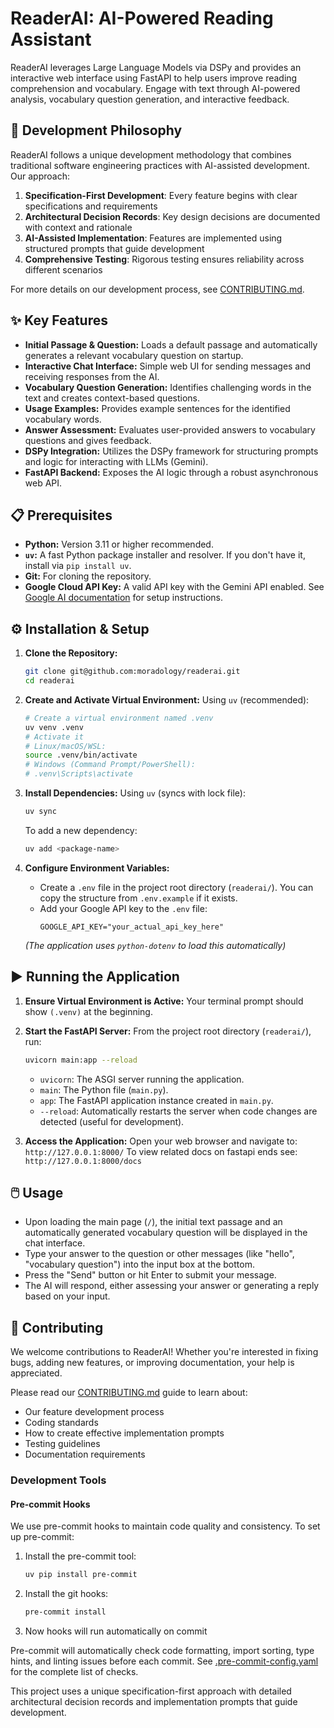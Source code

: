 # ReaderAI: AI-Powered Reading Assistant

ReaderAI leverages Large Language Models via DSPy and provides an interactive web interface using FastAPI to help users improve reading comprehension and vocabulary. Engage with text through AI-powered analysis, vocabulary question generation, and interactive feedback.

## 🌟 Development Philosophy

ReaderAI follows a unique development methodology that combines traditional software engineering practices with AI-assisted development. Our approach:

1. **Specification-First Development**: Every feature begins with clear specifications and requirements
2. **Architectural Decision Records**: Key design decisions are documented with context and rationale
3. **AI-Assisted Implementation**: Features are implemented using structured prompts that guide development
4. **Comprehensive Testing**: Rigorous testing ensures reliability across different scenarios

For more details on our development process, see [CONTRIBUTING.md](CONTRIBUTING.md).

## ✨ Key Features

- **Initial Passage & Question:** Loads a default passage and automatically generates a relevant vocabulary question on startup.
- **Interactive Chat Interface:** Simple web UI for sending messages and receiving responses from the AI.
- **Vocabulary Question Generation:** Identifies challenging words in the text and creates context-based questions.
- **Usage Examples:** Provides example sentences for the identified vocabulary words.
- **Answer Assessment:** Evaluates user-provided answers to vocabulary questions and gives feedback.
- **DSPy Integration:** Utilizes the DSPy framework for structuring prompts and logic for interacting with LLMs (Gemini).
- **FastAPI Backend:** Exposes the AI logic through a robust asynchronous web API.

## 📋 Prerequisites

- **Python:** Version 3.11 or higher recommended.
- **`uv`:** A fast Python package installer and resolver. If you don't have it, install via `pip install uv`.
- **Git:** For cloning the repository.
- **Google Cloud API Key:** A valid API key with the Gemini API enabled. See [Google AI documentation](https://ai.google.dev/) for setup instructions.

## ⚙️ Installation & Setup

1.  **Clone the Repository:**

    ```bash
    git clone git@github.com:moradology/readerai.git
    cd readerai
    ```

2.  **Create and Activate Virtual Environment:**
    Using `uv` (recommended):

    ```bash
    # Create a virtual environment named .venv
    uv venv .venv
    # Activate it
    # Linux/macOS/WSL:
    source .venv/bin/activate
    # Windows (Command Prompt/PowerShell):
    # .venv\Scripts\activate
    ```

3.  **Install Dependencies:**
    Using `uv` (syncs with lock file):

    ```bash
    uv sync
    ```

    To add a new dependency:

    ```bash
    uv add <package-name>
    ```

4.  **Configure Environment Variables:**

    - Create a `.env` file in the project root directory (`readerai/`). You can copy the structure from `.env.example` if it exists.
    - Add your Google API key to the `.env` file:
      ```dotenv
      GOOGLE_API_KEY="your_actual_api_key_here"
      ```

    _(The application uses `python-dotenv` to load this automatically)_

## ▶️ Running the Application

1.  **Ensure Virtual Environment is Active:** Your terminal prompt should show `(.venv)` at the beginning.

2.  **Start the FastAPI Server:**
    From the project root directory (`readerai/`), run:

    ```bash
    uvicorn main:app --reload
    ```

    - `uvicorn`: The ASGI server running the application.
    - `main`: The Python file (`main.py`).
    - `app`: The FastAPI application instance created in `main.py`.
    - `--reload`: Automatically restarts the server when code changes are detected (useful for development).

3.  **Access the Application:**
    Open your web browser and navigate to: `http://127.0.0.1:8000/`
    To view related docs on fastapi ends see: `http://127.0.0.1:8000/docs`

## 🖱️ Usage

- Upon loading the main page (`/`), the initial text passage and an automatically generated vocabulary question will be displayed in the chat interface.
- Type your answer to the question or other messages (like "hello", "vocabulary question") into the input box at the bottom.
- Press the "Send" button or hit Enter to submit your message.
- The AI will respond, either assessing your answer or generating a reply based on your input.

## 🤝 Contributing

We welcome contributions to ReaderAI! Whether you're interested in fixing bugs, adding new features, or improving documentation, your help is appreciated.

Please read our [CONTRIBUTING.md](CONTRIBUTING.md) guide to learn about:

- Our feature development process
- Coding standards
- How to create effective implementation prompts
- Testing guidelines
- Documentation requirements

### Development Tools

#### Pre-commit Hooks

We use pre-commit hooks to maintain code quality and consistency. To set up pre-commit:

1. Install the pre-commit tool:

   ```bash
   uv pip install pre-commit
   ```

2. Install the git hooks:

   ```bash
   pre-commit install
   ```

3. Now hooks will run automatically on commit

Pre-commit will automatically check code formatting, import sorting, type hints, and linting issues before each commit. See [.pre-commit-config.yaml](.pre-commit-config.yaml) for the complete list of checks.

This project uses a unique specification-first approach with detailed architectural decision records and implementation prompts that guide development.
